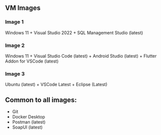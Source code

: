 ## VM Images

### Image 1
Windows 11 + Visual Studio 2022 + SQL Management Studio (latest)

### Image 2
Windows 11 + Visual Studio Code (latest) + Android Studio (latest) + Flutter Addon for VSCode (latest)

### Image 3
Ubuntu (latest) + VSCode Latest + Eclipse (Latest)

## Common to all images:

* Git
* Docker Desktop
* Postman (latest)
* SoapUI (latest)
